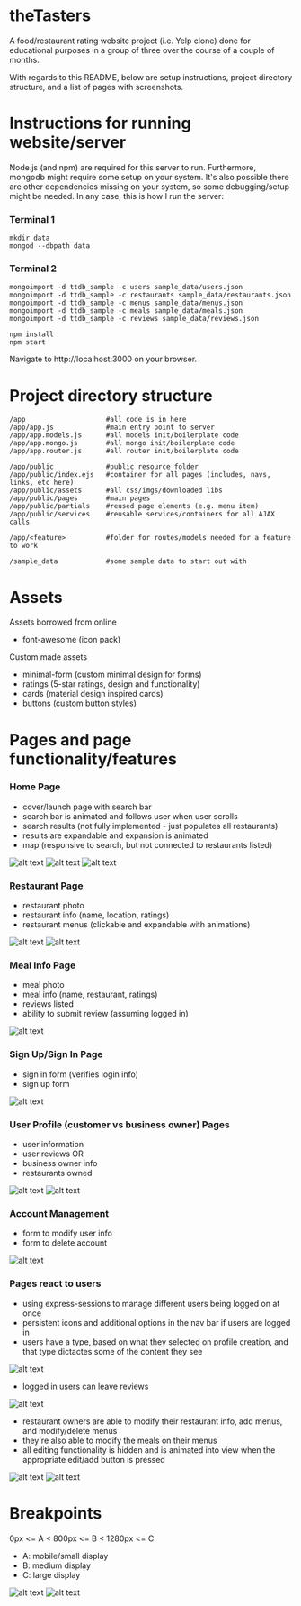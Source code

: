 # theTasters

A food/restaurant rating website project (i.e. Yelp clone) done for educational purposes in a group of three over the course of a couple of months.

With regards to this README, below are setup instructions, project directory structure, and a list of pages with screenshots.

# Instructions for running website/server

Node.js (and npm) are required for this server to run. Furthermore, mongodb might require some setup on your system. It's also possible there are other dependencies missing on your system, so some debugging/setup might be needed. In any case, this is how I run the server:

### Terminal 1
```
mkdir data
mongod --dbpath data
```

### Terminal 2
```
mongoimport -d ttdb_sample -c users sample_data/users.json
mongoimport -d ttdb_sample -c restaurants sample_data/restaurants.json
mongoimport -d ttdb_sample -c menus sample_data/menus.json
mongoimport -d ttdb_sample -c meals sample_data/meals.json
mongoimport -d ttdb_sample -c reviews sample_data/reviews.json

npm install
npm start
```

Navigate to http://localhost:3000 on your browser.

# Project directory structure

```
/app                    #all code is in here
/app/app.js             #main entry point to server
/app/app.models.js      #all models init/boilerplate code
/app/app.mongo.js       #all mongo init/boilerplate code
/app/app.router.js      #all router init/boilerplate code

/app/public             #public resource folder
/app/public/index.ejs   #container for all pages (includes, navs, links, etc here)
/app/public/assets      #all css/imgs/downloaded libs
/app/public/pages       #main pages
/app/public/partials    #reused page elements (e.g. menu item)
/app/public/services    #reusable services/containers for all AJAX calls

/app/<feature>          #folder for routes/models needed for a feature to work

/sample_data            #some sample data to start out with
```

# Assets

Assets borrowed from online
- font-awesome (icon pack)

Custom made assets
- minimal-form (custom minimal design for forms)
- ratings (5-star ratings, design and functionality)
- cards (material design inspired cards)
- buttons (custom button styles)

# Pages and page functionality/features

### Home Page
- cover/launch page with search bar
- search bar is animated and follows user when user scrolls
- search results (not fully implemented - just populates all restaurants)
- results are expandable and expansion is animated
- map (responsive to search, but not connected to restaurants listed)

![alt text](http://i.imgur.com/kiADvaw.jpg)
![alt text](http://i.imgur.com/hzIScY7.png)
![alt text](http://i.imgur.com/Jj2fAhs.png)

### Restaurant Page
- restaurant photo
- restaurant info (name, location, ratings)
- restaurant menus (clickable and expandable with animations)

![alt text](http://i.imgur.com/NyFP92S.png)
![alt text](http://i.imgur.com/PmxPzLd.png)

### Meal Info Page
- meal photo
- meal info (name, restaurant, ratings)
- reviews listed
- ability to submit review (assuming logged in)

![alt text](http://i.imgur.com/LObE5KR.png)

### Sign Up/Sign In Page
- sign in form (verifies login info)
- sign up form

![alt text](http://i.imgur.com/6b6sAui.png)

### User Profile (customer vs business owner) Pages
- user information
- user reviews
OR
- business owner info
- restaurants owned

![alt text](http://i.imgur.com/7AJppe8.png)
![alt text](http://i.imgur.com/zUjaPzd.png)

### Account Management
- form to modify user info
- form to delete account

![alt text](http://i.imgur.com/9qiDF7p.png)

### Pages react to users
- using express-sessions to manage different users being logged on at once
- persistent icons and additional options in the nav bar if users are logged in
- users have a type, based on what they selected on profile creation, and that type dictactes some of the content they see

![alt text](http://i.imgur.com/AuztNHU.jpg)

- logged in users can leave reviews

![alt text](http://i.imgur.com/q9XaGUE.png)

- restaurant owners are able to modify their restaurant info, add menus, and modify/delete menus
- they're also able to modify the meals on their menus
- all editing functionality is hidden and is animated into view when the appropriate edit/add button is pressed

![alt text](http://i.imgur.com/EGTSY4h.png)
![alt text](http://i.imgur.com/ISxCLKJ.png)


# Breakpoints

0px <= A < 800px <= B < 1280px <= C

- A: mobile/small display
- B: medium display
- C: large display

![alt text](http://i.imgur.com/OUYlH1a.png)
![alt text](http://i.imgur.com/nx9ZaUC.png)
